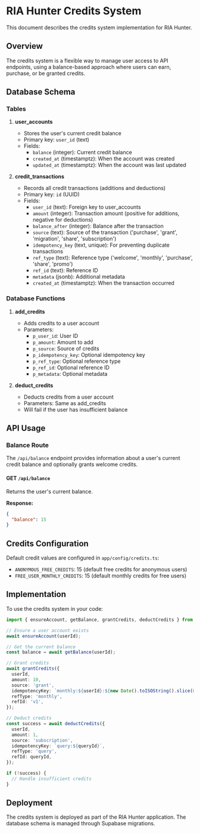 # RIA Hunter Credits System

This document describes the credits system implementation for RIA Hunter.

## Overview

The credits system is a flexible way to manage user access to API endpoints, using a balance-based approach where users can earn, purchase, or be granted credits.

## Database Schema

### Tables

1. **user_accounts**
   - Stores the user's current credit balance
   - Primary key: `user_id` (text)
   - Fields:
     - `balance` (integer): Current credit balance
     - `created_at` (timestamptz): When the account was created
     - `updated_at` (timestamptz): When the account was last updated

2. **credit_transactions**
   - Records all credit transactions (additions and deductions)
   - Primary key: `id` (UUID)
   - Fields:
     - `user_id` (text): Foreign key to user_accounts
     - `amount` (integer): Transaction amount (positive for additions, negative for deductions)
     - `balance_after` (integer): Balance after the transaction
     - `source` (text): Source of the transaction ('purchase', 'grant', 'migration', 'share', 'subscription')
     - `idempotency_key` (text, unique): For preventing duplicate transactions
     - `ref_type` (text): Reference type ('welcome', 'monthly', 'purchase', 'share', 'promo')
     - `ref_id` (text): Reference ID
     - `metadata` (jsonb): Additional metadata
     - `created_at` (timestamptz): When the transaction occurred

### Database Functions

1. **add_credits**
   - Adds credits to a user account
   - Parameters:
     - `p_user_id`: User ID
     - `p_amount`: Amount to add
     - `p_source`: Source of credits
     - `p_idempotency_key`: Optional idempotency key
     - `p_ref_type`: Optional reference type
     - `p_ref_id`: Optional reference ID
     - `p_metadata`: Optional metadata

2. **deduct_credits**
   - Deducts credits from a user account
   - Parameters: Same as add_credits
   - Will fail if the user has insufficient balance

## API Usage

### Balance Route

The `/api/balance` endpoint provides information about a user's current credit balance and optionally grants welcome credits.

#### GET `/api/balance`

Returns the user's current balance.

**Response:**
```json
{
  "balance": 15
}
```

## Credits Configuration

Default credit values are configured in `app/config/credits.ts`:

- `ANONYMOUS_FREE_CREDITS`: 15 (default free credits for anonymous users)
- `FREE_USER_MONTHLY_CREDITS`: 15 (default monthly credits for free users)

## Implementation

To use the credits system in your code:

```typescript
import { ensureAccount, getBalance, grantCredits, deductCredits } from '@/lib/credits';

// Ensure a user account exists
await ensureAccount(userId);

// Get the current balance
const balance = await getBalance(userId);

// Grant credits
await grantCredits({
  userId,
  amount: 10,
  source: 'grant',
  idempotencyKey: `monthly:${userId}:${new Date().toISOString().slice(0, 7)}`, 
  refType: 'monthly',
  refId: 'v1',
});

// Deduct credits
const success = await deductCredits({
  userId,
  amount: 1,
  source: 'subscription',
  idempotencyKey: `query:${queryId}`,
  refType: 'query',
  refId: queryId,
});

if (!success) {
  // Handle insufficient credits
}
```

## Deployment

The credits system is deployed as part of the RIA Hunter application. The database schema is managed through Supabase migrations.
